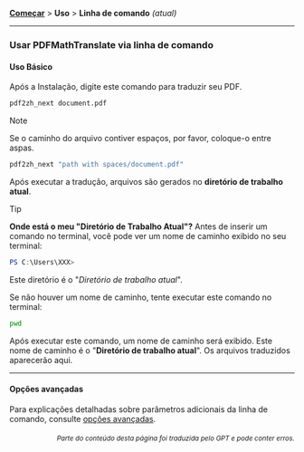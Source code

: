 [**Começar**](./getting-started.md) > **Uso** > **Linha de comando** _(atual)_

---

### Usar PDFMathTranslate via linha de comando

#### Uso Básico

Após a Instalação, digite este comando para traduzir seu PDF.

```bash
pdf2zh_next document.pdf
```

> [!NOTE]
> 
> Se o caminho do arquivo contiver espaços, por favor, coloque-o entre aspas.
> 
> ```bash
> pdf2zh_next "path with spaces/document.pdf"
> ```

Após executar a tradução, arquivos são gerados no **diretório de trabalho atual**.

> [!TIP]
> **Onde está o meu "Diretório de Trabalho Atual"?**
> Antes de inserir um comando no terminal, você pode ver um nome de caminho exibido no seu terminal:
> 
> ```powershell
> PS C:\Users\XXX>
> ```
> 
> Este diretório é o "*Diretório de trabalho atual*".
> 
> Se não houver um nome de caminho, tente executar este comando no terminal:
> 
> ```bash
> pwd
> ```
> 
> Após executar este comando, um nome de caminho será exibido. Este nome de caminho é o "**Diretório de trabalho atual**". Os arquivos traduzidos aparecerão aqui.

---

#### Opções avançadas

Para explicações detalhadas sobre parâmetros adicionais da linha de comando, consulte [opções avançadas](./../advanced/advanced.md).

<div align="right"> 
<h6><small>Parte do conteúdo desta página foi traduzida pelo GPT e pode conter erros.</small></h6>